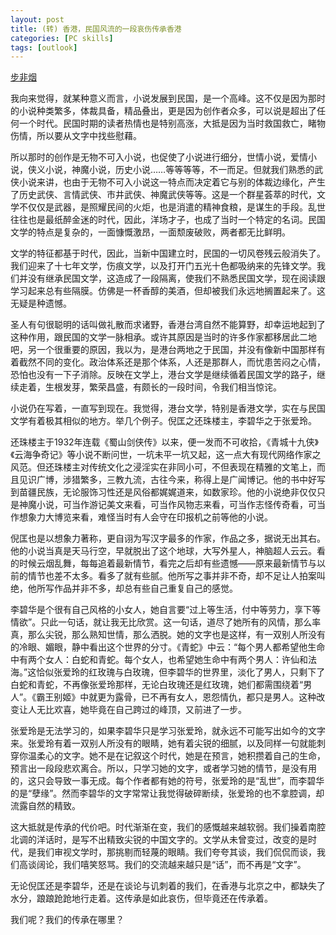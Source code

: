 ```yaml
---
layout: post
title: (转) 香港，民国风流的一段哀伤传承香港
categories: [PC skills]
tags: [outlook]
---
```


[步非烟](http://bufeiyan.blog.sohu.com/)

我向来觉得，就某种意义而言，小说发展到民国，是一个高峰。这不仅是因为那时的小说种类繁多，体裁具备，精品叠出，更是因为创作者众多，可以说是超出了任何一个时代。民国时期的读者热情也是特别高涨，大抵是因为当时救国救亡，睹物伤情，所以要从文字中找些慰藉。

所以那时的创作是无物不可入小说，也促使了小说进行细分，世情小说，爱情小说，侠义小说，神魔小说，历史小说……等等等等，不一而足。但就我们熟悉的武侠小说来讲，也由于无物不可入小说这一特点而决定着它与别的体裁边缘化，产生了历史武侠、言情武侠、市井武侠、神魔武侠等等。这是一个群星荟萃的时代，文学不仅仅是武器，是照耀民间的火炬，也是消遣的精神食粮，是谋生的手段。乱世往往也是最纸醉金迷的时代，因此，洋场才子，也成了当时一个特定的名词。民国文学的特点是复杂的，一面慷慨激昂，一面颓废破败，两者都无比鲜明。

文学的特征都基于时代，因此，当新中国建立时，民国的一切风卷残云般消失了。我们迎来了十七年文学，伤痕文学，以及打开门五光十色都吸纳来的先锋文学。我们并没有继承民国文学，这造成了一段隔离，使我们不熟悉民国文学，现在阅读跟学习起来总有些隔膜。仿佛是一杯香醇的美酒，但却被我们永远地搁置起来了。这无疑是种遗憾。

圣人有句很聪明的话叫做礼散而求诸野，香港台湾自然不能算野，却幸运地起到了这种作用，跟民国的文学一脉相承。或许其原因是当时的许多作家都移居此二地吧，另一个很重要的原因，我以为，是港台两地之于民国，并没有像新中国那样有着截然不同的变化。政治体系还是那个体系，人还是那群人，而忧患苦闷之心情，恐怕也没有一下子消除。反映在文学上，港台文学是继续循着民国文学的路子，继续走着，生根发芽，繁荣昌盛，有颇长的一段时间，令我们相当惊诧。

小说仍在写着，一直写到现在。我觉得，港台文学，特别是香港文学，实在与民国文学有着极其相似的地方。举几个例子。倪匡之还珠楼主，李碧华之于张爱玲。

还珠楼主于1932年连载《蜀山剑侠传》以来，便一发而不可收拾，《青城十九侠》《云海争奇记》等小说不断问世，一坑未平一坑又起，这一点大有现代网络作家之风范。但还珠楼主对传统文化之浸淫实在非同小可，不但表现在精雅的文笔上，而且见识广博，涉猎繁多，三教九流，古往今来，称得上是广闻博记。他的书中好写到苗疆民族，无论服饰习性还是风俗都娓娓道来，如数家珍。他的小说绝非仅仅只是神魔小说，可当作游记美文来看，可当作风物志来看，可当作志怪传奇看，可当作想象力大博览来看，难怪当时有人会守在印报机之前等他的小说。

倪匡也是以想象力著称，更自诩为写汉字最多的作家，作品之多，据说无出其右。他的小说当真是天马行空，早就脱出了这个地球，大写外星人，神脑超人云云。看的时候云烟乱舞，每每追着最新情节，看完之后却有些遗憾——原来最新情节与以前的情节也差不太多。看多了就有些腻。他所写之事并非不奇，却不足让人拍案叫绝，他所写作品并非不多，却总有些自己重复自己的感觉。

李碧华是个很有自己风格的小女人，她自言要“过上等生活，付中等劳力，享下等情欲”。只此一句话，就让我无比欣赏。这一句话，道尽了她所有的风情，那么率真，那么尖锐，那么熟知世情，那么洒脱。她的文字也是这样，有一双别人所没有的冷眼、媚眼，静中看出这个世界的分寸。《青蛇》中云：“每个男人都希望他生命中有两个女人：白蛇和青蛇。每个女人，也希望她生命中有两个男人：许仙和法海。”这恰似张爱玲的红玫瑰与白玫瑰，但李碧华的世界里，淡化了男人，只剩下了白蛇和青蛇，不再像张爱玲那样，无论白玫瑰还是红玫瑰，她们都需围绕着“男人”。《霸王别姬》中就更为露骨，已不再有女人，恩怨情仇，都只是男人。这种改变让人无比欢喜，她毕竟在自己跨过的峰顶，又前进了一步。

张爱玲是无法学习的，如果李碧华只是学习张爱玲，就永远不可能写出如今的文字来。张爱玲有着一双别人所没有的眼睛，她有着尖锐的细腻，以及同样一句就能刺穿你温柔心的文字。她不是在记叙这个时代，她是在预言，她积攒着自己的生命，预言出一段段悲欢离合。所以，只学习她的文字，或者学习她的情节，是没有用的，这只会导致一事无成。每个作者都有她的符号，张爱玲的是“乱世”，而李碧华的是“孽缘”。然而李碧华的文字常常让我觉得破碎断续，张爱玲的也不拿腔调，却流露自然的精致。

这大抵就是传承的代价吧。时代渐渐在变，我们的感慨越来越软弱。我们操着南腔北调的洋话时，是写不出精致尖锐的中国文字的。文学从未曾变过，改变的是时代，是我们审视文学时，那挑剔而轻蔑的眼睛。我们夸夸其谈，我们侃侃而谈，我们高谈阔论，我们嘻笑怒骂。我们的交流越来越只是“话”，而不再是“文字”。

无论倪匡还是李碧华，还是在谈论与讥刺着的我们，在香港与北京之中，都缺失了水分，踉踉跄跄地行走着。这传承是如此哀伤，但毕竟还在传承着。

我们呢？我们的传承在哪里？